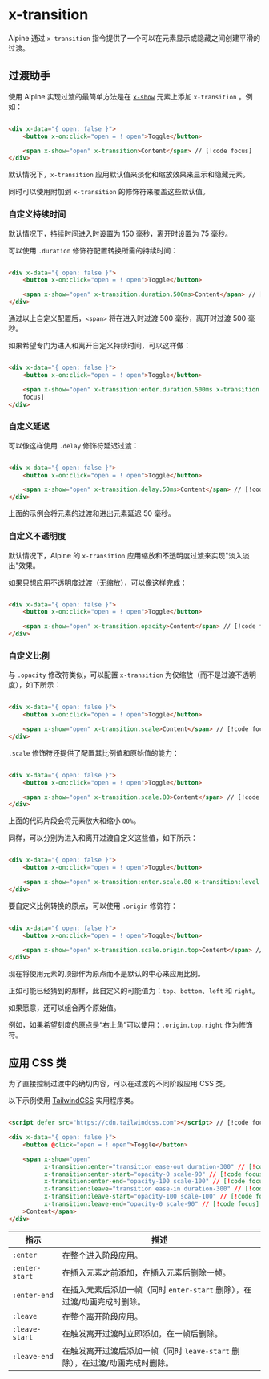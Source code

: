 # x-transition

Alpine 通过 `x-transition` 指令提供了一个可以在元素显示或隐藏之间创建平滑的过渡。

## 过渡助手

使用 Alpine 实现过渡的最简单方法是在 [`x-show`](/x-show.md) 元素上添加 `x-transition` 。例如：

```html {4}

<div x-data="{ open: false }">
    <button x-on:click="open = ! open">Toggle</button>

    <span x-show="open" x-transition>Content</span> // [!code focus]
</div>
```

默认情况下，`x-transition` 应用默认值来淡化和缩放效果来显示和隐藏元素。

同时可以使用附加到 `x-transition` 的修饰符来覆盖这些默认值。

### 自定义持续时间

默认情况下，持续时间进入时设置为 150 毫秒，离开时设置为 75 毫秒。

可以使用 `.duration` 修饰符配置转换所需的持续时间：

```html {4}

<div x-data="{ open: false }">
    <button x-on:click="open = ! open">Toggle</button>

    <span x-show="open" x-transition.duration.500ms>Content</span> // [!code focus]
</div>
```

通过以上自定义配置后，`<span>` 将在进入时过渡 500 毫秒，离开时过渡 500 毫秒。

如果希望专门为进入和离开自定义持续时间，可以这样做：

```html {4}

<div x-data="{ open: false }">
    <button x-on:click="open = ! open">Toggle</button>

    <span x-show="open" x-transition:enter.duration.500ms x-transition:level.duration.1000ms>Content</span> // [!code
    focus]
</div>
```

### 自定义延迟

可以像这样使用 `.delay` 修饰符延迟过渡：

```html {4}

<div x-data="{ open: false }">
    <button x-on:click="open = ! open">Toggle</button>

    <span x-show="open" x-transition.delay.50ms>Content</span> // [!code focus]
</div>
```

上面的示例会将元素的过渡和进出元素延迟 50 毫秒。

### 自定义不透明度

默认情况下，Alpine 的 `x-transition` 应用缩放和不透明度过渡来实现"淡入淡出"效果。

如果只想应用不透明度过渡（无缩放），可以像这样完成：

```html {4}

<div x-data="{ open: false }">
    <button x-on:click="open = ! open">Toggle</button>

    <span x-show="open" x-transition.opacity>Content</span> // [!code focus]
</div>
```

### 自定义比例

与 `.opacity` 修改符类似，可以配置 `x-transition` 为仅缩放（而不是过渡不透明度），如下所示：

```html {4}

<div x-data="{ open: false }">
    <button x-on:click="open = ! open">Toggle</button>

    <span x-show="open" x-transition.scale>Content</span> // [!code focus]
</div>
```

`.scale` 修饰符还提供了配置其比例值和原始值的能力：

```html {4}

<div x-data="{ open: false }">
    <button x-on:click="open = ! open">Toggle</button>

    <span x-show="open" x-transition.scale.80>Content</span> // [!code focus]
</div>
```

上面的代码片段会将元素放大和缩小 `80%`。

同样，可以分别为进入和离开过渡自定义这些值，如下所示：

```html {4}

<div x-data="{ open: false }">
    <button x-on:click="open = ! open">Toggle</button>

    <span x-show="open" x-transition:enter.scale.80 x-transition:level.scale.80>Content</span> // [!code focus]
</div>
```

要自定义比例转换的原点，可以使用 `.origin` 修饰符：

```html {4}

<div x-data="{ open: false }">
    <button x-on:click="open = ! open">Toggle</button>

    <span x-show="open" x-transition.scale.origin.top>Content</span> // [!code focus]
</div>
```

现在将使用元素的顶部作为原点而不是默认的中心来应用比例。

正如可能已经猜到的那样，此自定义的可能值为：`top`、`bottom`、`left` 和 `right`。

如果愿意，还可以组合两个原始值。

例如，如果希望刻度的原点是“右上角”可以使用：`.origin.top.right` 作为修饰符。

## 应用 CSS 类

为了直接控制过渡中的确切内容，可以在过渡的不同阶段应用 CSS 类。

以下示例使用 [TailwindCSS](https://tailwindcss.com/docs/transition-property) 实用程序类。

```html {2,8-13}

<script defer src="https://cdn.tailwindcss.com"></script> // [!code focus]

<div x-data="{ open: false }">
    <button @click="open = ! open">Toggle</button>

    <span x-show="open"
          x-transition:enter="transition ease-out duration-300" // [!code focus]
          x-transition:enter-start="opacity-0 scale-90" // [!code focus]
          x-transition:enter-end="opacity-100 scale-100" // [!code focus]
          x-transition:leave="transition ease-in duration-300" // [!code focus]
          x-transition:leave-start="opacity-100 scale-100" // [!code focus]
          x-transition:leave-end="opacity-0 scale-90" // [!code focus]
    >Content</span>
</div>
```

| 指示             | 	描述                                            |
|----------------|------------------------------------------------|
| `:enter`       | 	在整个进入阶段应用。                                    |
| `:enter-start` | 	在插入元素之前添加，在插入元素后删除一帧。                         |
| `:enter-end`   | 	在插入元素后添加一帧（同时 `enter-start` 删除），在过渡/动画完成时删除。  |
| `:leave`	      | 在整个离开阶段应用。                                     |
| `:leave-start` | 在触发离开过渡时立即添加，在一帧后删除。                           |
| `:leave-end`	  | 在触发离开过渡后添加一帧（同时 `leave-start` 删除），在过渡/动画完成时删除。 | 
